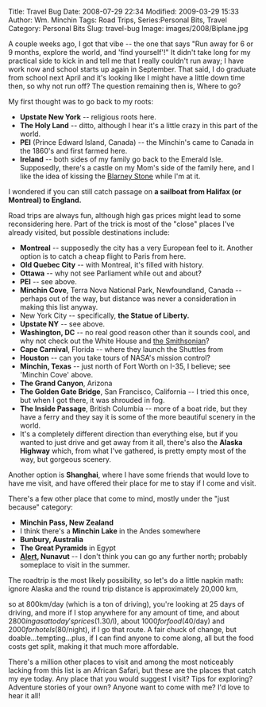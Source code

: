 Title: Travel Bug
Date: 2008-07-29 22:34
Modified: 2009-03-29 15:33
Author: Wm. Minchin
Tags: Road Trips, Series:Personal Bits, Travel
Category: Personal Bits
Slug: travel-bug
Image: images/2008/Biplane.jpg

A couple weeks ago, I got that vibe -- the one that says "Run away for 6
or 9 months, explore the world, and 'find yourself'!" It didn't take
long for my practical side to kick in and tell me that I really couldn't
run away; I have work now and school starts up again in September. That
said, I do graduate from school next April and it's looking like I might
have a little down time then, so why not run off? The question remaining
then is, Where to go?

My first thought was to go back to my roots:

-   **Upstate New York** -- religious roots here.
-   **The Holy Land** -- ditto, although I hear it's a little crazy in
    this part of the world.
-   **PEI** (Prince Edward Island, Canada) -- the Minchin's came to
    Canada in the 1860's and first farmed here.
-   **Ireland** -- both sides of my family go back to the Emerald Isle.
    Supposedly, there's a castle on my Mom's side of the family here,
    and I like the idea of kissing the [Blarney
    Stone](http://www.sacredsites.com/europe/ireland/blarney_stone.html)
    while I'm at it.

I wondered if you can still catch passage on **a sailboat from Halifax
(or Montreal) to England.**

Road trips are always fun, although high gas prices might lead to some
reconsidering here. Part of the trick is most of the "close" places I've
already visited, but possible destinations include:

-   **Montreal** -- supposedly the city has a very European feel to it.
    Another option is to catch a cheap flight to Paris from here.
-   **Old Quebec City** -- with Montreal, it's filled with history.
-   **Ottawa** -- why not see Parliament while out and about?
-   **PEI** -- see above.
-   **Minchin Cove**, Terra Nova National Park, Newfoundland, Canada --
    perhaps out of the way, but distance was never a consideration in
    making this list anyway.
-   New York City -- specifically, **the Statue of Liberty.**
-   **Upstate NY** -- see above.
-   **Washington, DC** -- no real good reason other than it sounds cool,
    and why not check out the White House and [the
    Smithsonian](http://www.si.edu/)?
-   **Cape Carnival**, Florida -- where they launch the Shuttles from
-   **Houston** -- can you take tours of NASA's mission control?
-   **Minchin, Texas** -- just north of Fort Worth on I-35, I believe;
    see 'Minchin Cove' above.
-   **The Grand Canyon**, Arizona
-   **The Golden Gate Bridge**, San Francisco, California -- I tried this
    once, but when I got there, it was shrouded in fog.
-   **The Inside Passage**, British Columbia -- more of a boat ride, but
    they have a ferry and they say it is some of the more beautiful
    scenery in the world.
-   It's a completely different direction than everything else, but if
    you wanted to just drive and get away from it all, there's also the
    **Alaska Highway** which, from what I've gathered, is pretty empty
    most of the way, but gorgeous scenery.

Another option is **Shanghai**, where I have some friends that would
love to have me visit, and have offered their place for me to stay if I
come and visit.

There's a few other place that come to mind, mostly under the "just
because" category:

-   **Minchin Pass, New Zealand**
-   I think there's a **Minchin Lake** in the Andes somewhere
-   **Bunbury, Australia**
-   **The Great Pyramids** in Egypt
-   **[Alert](http://www.canadiangeographic.ca/Magazine/ND00/alert.asp),
    Nunavut** -- I don't think you can go any further north; probably
    someplace to visit in the summer.

The roadtrip is the most likely possibility, so let's do a little napkin
math: ignore Alaska and the round trip distance is approximately 20,000
km,
<!-- http://www.mapquest.com/mq/9-reIBrSV1 http://www.mapquest.com/mq/6-SONmOQJ02akx  http://www.vancouverisland.com/Transport/details.asp?id=8  http://www.mapquest.com/mq/9-Y0gnqAYN -->
so at 800km/day (which is a ton of driving), you're looking at 25 days of
driving, and more if I stop anywhere for any amount of time, and about
$2800 in gas at today's prices ($1.30/l), about $1000 for food
($40/day) and $2000 for hotels ($80/night), if I go that route. A
fair chuck of change, but doable...tempting...plus, if I can find anyone
to come along, all but the food costs get split, making it that much
more affordable.

There's a million other places to visit and among the most noticeably
lacking from this list is an African Safari, but these are the places
that catch my eye today. Any place that you would suggest I visit? Tips
for exploring? Adventure stories of your own? Anyone want to come with
me? I'd love to hear it all!
